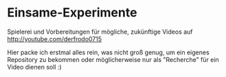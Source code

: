 # Einsame-Experimente

Spielerei und Vorbereitungen für mögliche, zukünftige Videos auf http://youtube.com/derfrodo0715

Hier packe ich erstmal alles rein, was nicht groß genug, um ein eigenes Repository zu bekommen oder möglicherweise nur als "Recherche" für ein Video dienen soll :)